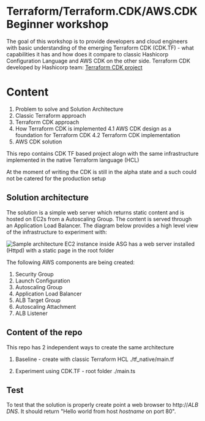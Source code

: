 # Terraform/Terraform.CDK/AWS.CDK Beginner workshop

The goal of this workshop is to provide developers and cloud engineers with basic understanding of the emerging Terraform CDK (CDK.TF) - what capabilities it has and how does it compare to classic Hashicorp Configuration Language and AWS CDK on the other side.
Terraform CDK developed by Hashicorp team: [Terraform CDK project](https://github.com/hashicorp/terraform-cdk) 

# Content
1. Problem to solve and Solution Architecture
2. Classic Terraform approach
3. Terraform CDK approach
4. How Terraform CDK is implemented
4.1 AWS CDK design as a foundation for Terraform CDK
4.2 Terraform CDK implementation
5. AWS CDK solution

This repo contains CDK TF based project alogn with the same infrastructure implemented in the native Terraform language (HCL)

At the moment of writing the CDK is still in the alpha state and a such could not be catered for the production setup

## Solution architecture
The solution is a simple web server which returns static content and is hosted on EC2s from a Autoscaling Group. The content is served through an Application Load Balancer. The diagram below provides a high level view of the infrastructure to experiment with:

![Sample architecture](https://github.com/yubelenky/tf_experiment/images/blob/main/images/SampleSolution.jpg?raw=true)
EC2 instance inside ASG has a web server installed (Httpd) with a static page in the root folder

The following AWS components are being created:
1.	Security Group
2.	Launch Configuration
3.	Autoscaling Group
4.	Application Load Balancer
5.	ALB Target Group
6.	Autoscaling Attachment
7.	ALB Listener

## Content of the repo

This repo has 2 independent ways to create the same architecture
1. Baseline - create with classic Terraform HCL
./tf_native/main.tf

2. Experiment using CDK.TF - root folder
./main.ts


## Test

To test that the solution is properly create point a web browser to http://*ALB DNS*.
It should return "Hello world from host *hostname* on port 80". 
